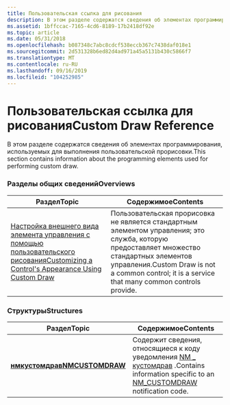 ```yaml
---
title: Пользовательская ссылка для рисования
description: В этом разделе содержатся сведения об элементах программирования, используемых для выполнения пользовательской прорисовки.
ms.assetid: 1bffccac-7165-4cd6-8189-17b2418df92e
ms.topic: article
ms.date: 05/31/2018
ms.openlocfilehash: b087348c7abc8cdcf538eccb367c7438daf018e1
ms.sourcegitcommit: 2d531328b6ed82d4ad971a45a5131b430c5866f7
ms.translationtype: MT
ms.contentlocale: ru-RU
ms.lasthandoff: 09/16/2019
ms.locfileid: "104252985"
---
```

# <a name="custom-draw-reference"></a><span data-ttu-id="42d3f-103">Пользовательская ссылка для рисования</span><span class="sxs-lookup"><span data-stu-id="42d3f-103">Custom Draw Reference</span></span>

<span data-ttu-id="42d3f-104">В этом разделе содержатся сведения об элементах программирования, используемых для выполнения пользовательской прорисовки.</span><span class="sxs-lookup"><span data-stu-id="42d3f-104">This section contains information about the programming elements used for performing custom draw.</span></span>

### <a name="overviews"></a><span data-ttu-id="42d3f-105">Разделы общих сведений</span><span class="sxs-lookup"><span data-stu-id="42d3f-105">Overviews</span></span>



| <span data-ttu-id="42d3f-106">Раздел</span><span class="sxs-lookup"><span data-stu-id="42d3f-106">Topic</span></span>                                                                   | <span data-ttu-id="42d3f-107">Содержимое</span><span class="sxs-lookup"><span data-stu-id="42d3f-107">Contents</span></span>                                                                                           |
|-------------------------------------------------------------------------|----------------------------------------------------------------------------------------------------|
| [<span data-ttu-id="42d3f-108">Настройка внешнего вида элемента управления с помощью пользовательского рисования</span><span class="sxs-lookup"><span data-stu-id="42d3f-108">Customizing a Control's Appearance Using Custom Draw</span></span>](custom-draw.md) | <span data-ttu-id="42d3f-109">Пользовательская прорисовка не является стандартным элементом управления; это служба, которую предоставляет множество стандартных элементов управления.</span><span class="sxs-lookup"><span data-stu-id="42d3f-109">Custom Draw is not a common control; it is a service that many common controls provide.</span></span><br/> |



 

### <a name="structures"></a><span data-ttu-id="42d3f-110">Структуры</span><span class="sxs-lookup"><span data-stu-id="42d3f-110">Structures</span></span>



| <span data-ttu-id="42d3f-111">Раздел</span><span class="sxs-lookup"><span data-stu-id="42d3f-111">Topic</span></span>                                | <span data-ttu-id="42d3f-112">Содержимое</span><span class="sxs-lookup"><span data-stu-id="42d3f-112">Contents</span></span>                                                                                              |
|--------------------------------------|-------------------------------------------------------------------------------------------------------|
| [<span data-ttu-id="42d3f-113">**нмкустомдрав**</span><span class="sxs-lookup"><span data-stu-id="42d3f-113">**NMCUSTOMDRAW**</span></span>](/windows/win32/api/commctrl/ns-commctrl-nmcustomdraw) | <span data-ttu-id="42d3f-114">Содержит сведения, относящиеся к коду уведомления [NM \_ кустомдрав](nm-customdraw.md) .</span><span class="sxs-lookup"><span data-stu-id="42d3f-114">Contains information specific to an [NM\_CUSTOMDRAW](nm-customdraw.md) notification code.</span></span><br/> |



 

 

 





